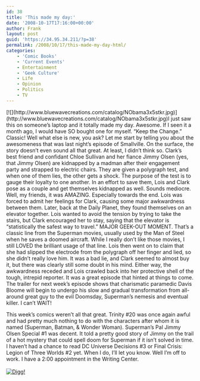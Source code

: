 ```yaml
---
id: 38
title: 'This made my day:'
date: '2008-10-17T17:16:00+00:00'
author: Frank
layout: post
guid: 'https://34.95.34.211/?p=38'
permalink: /2008/10/17/this-made-my-day-html/
categories:
    - 'Comic Books'
    - 'Current Events'
    - Entertainment
    - 'Geek Culture'
    - Life
    - Opinion
    - Politics
    - TV
---
```


<div src="v5">[![](http://www.bluewavecreations.com/catalog/NObama3x5stkr.jpg)](http://www.bluewavecreations.com/catalog/NObama3x5stkr.jpg)I just saw this on someone’s laptop and it totally made my day. Awesome. If I seen it a month ago, I would have SO bought one for myself. “Keep the Change.” Classic! Well what else is new, you ask? Let me start by telling you about the awesomeness that was last night’s episode of Smallville. On the surface, the story doesn’t even sound all that great. At least, I didn’t think so. Clark’s best friend and confidant Chloe Sullivan and her fiance Jimmy Olsen (yes, that Jimmy Olsen) are kidnapped by a madman after their engagement party and strapped to electric chairs. They are given a polygraph test, and when one of them lies, the other gets a shock. The purpose of the test is to gauge their loyalty to one another. In an effort to save them, Lois and Clark pose as a couple and get themselves kidnapped as well. Sounds mediocre. Well, my friends, it was AMAZING. Especially towards the end. Lois was forced to admit her feelings for Clark, causing some major awkwardness between them. Later, back at the Daily Planet, they found themselves on an elevator together. Lois wanted to avoid the tension by trying to take the stairs, but Clark encouraged her to stay, saying that the elevator is “statistically the safest way to travel.” MAJOR GEEK-OUT MOMENT. That’s a classic line from the Superman movies, usually used by the Man of Steel when he saves a doomed aircraft. While I really don’t like those movies, I still LOVED the brilliant usage of that line. Lois then went on to claim that she had slipped the electrode from the polygraph off her finger and lied, so she didn’t really love him. It was a bad lie, and Clark seemed to almost buy it, but there was clearly still some doubt in his mind. Either way, the awkwardness receded and Lois crawled back into her protective shell of the tough, intrepid reporter. It was a great episode that hinted at things to come. The trailer for next week’s episode shows that charismatic paramedic Davis Bloome will begin to undergo his slow and gradual transformation from all-around great guy to the evil Doomsday, Superman’s nemesis and eventual killer. I can’t WAIT!

This week’s comics weren’t all that great. Trinity #20 was once again awful and had pretty much nothing to do with the characters after whom it is named (Superman, Batman, &amp; Wonder Woman). Superman’s Pal Jimmy Olsen Special #1 was decent. It told a pretty good story of Jimmy on the trail of a hot mystery that could spell doom for Superman if it isn’t solved in time. I haven’t had a chance to read DC Universe Decisions #3 or Final Crisis: Legion of Three Worlds #2 yet. When I do, I’ll let you know. Well I’m off to work. I have a 2:00 appointment in the Writing Center.  
[  
![Digg!](http://digg.com/img/badges/100x20-digg-button.gif)  ](http://digg.com/)

</div>